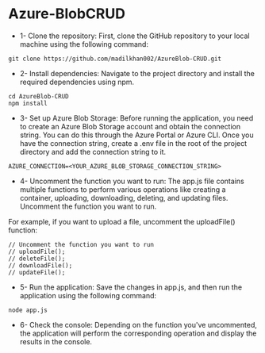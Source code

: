 # Azure-BlobCRUD
* 1- Clone the repository: First, clone the GitHub repository to your local machine using the following command:

``` 
git clone https://github.com/madilkhan002/AzureBlob-CRUD.git
 ```
* 2- Install dependencies: Navigate to the project directory and install the required dependencies using npm.

```
cd AzureBlob-CRUD
npm install
```
* 3- Set up Azure Blob Storage: Before running the application, you need to create an Azure Blob Storage account and obtain the connection string. You can do this through the Azure Portal or Azure CLI. Once you have the connection string, create a .env file in the root of the project directory and add the connection string to it.

```
AZURE_CONNECTION=<YOUR_AZURE_BLOB_STORAGE_CONNECTION_STRING>
```
* 4- Uncomment the function you want to run: The app.js file contains multiple functions to perform various operations like creating a container, uploading, downloading, deleting, and updating files. Uncomment the function you want to run.

For example, if you want to upload a file, uncomment the uploadFile() function:
```
// Uncomment the function you want to run
// uploadFile();
// deleteFile();
// downloadFile();
// updateFile();
```
* 5- Run the application: Save the changes in app.js, and then run the application using the following command:
```
node app.js
```
* 6- Check the console: Depending on the function you've uncommented, the application will perform the corresponding operation and display the results in the console.
